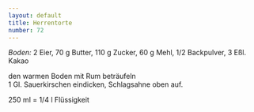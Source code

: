```yaml
---
layout: default
title: Herrentorte
number: 72
---
```


*Boden:* 2 Eier, 70 g Butter, 110 g Zucker, 60 g Mehl, 1/2 Backpulver, 3 Eßl. Kakao

den warmen Boden mit Rum beträufeln  
1 Gl. Sauerkirschen eindicken, Schlagsahne oben auf.

250 ml = 1/4 l Flüssigkeit
